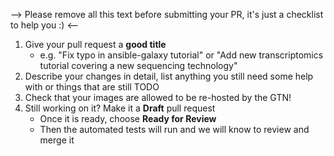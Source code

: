 --> Please remove all this text before submitting your PR, it's just a checklist to help you :) <--

1. Give your pull request a **good title**
    - e.g. "Fix typo in ansible-galaxy tutorial" or "Add new transcriptomics tutorial covering a new sequencing technology"
2. Describe your changes in detail, list anything you still need some help with or things that are still TODO
3. Check that your images are allowed to be re-hosted by the GTN!
4. Still working on it? Make it a **Draft** pull request
   - Once it is ready, choose **Ready for Review**
   - Then the automated tests will run and we will know to review and merge it
